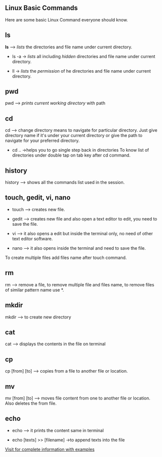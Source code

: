 ## Linux Basic Commands


Here are some basic Linux Command everyone should know.


## ls



**ls**  ⟶  *lists* the directories and file name under current directory.


- ls -a → *lists* all including *hidden* directories and file name under current directory.



- ll → *lists* the *permission* of he directories and file name under current directory.



## pwd


pwd ⟶  *prints current working directory* with path


## cd



cd ⟶  change directory means to navigate for particular directory. Just give directory name if it's under your current directory or give the path to navigate for your preferred directory.



- cd ..  →helps you to go single step back in directories
To know list of directories under double tap on tab key after cd command.


## history


history ⟶  shows all the commands list used in the session.


## touch, gedit, vi, nano



- touch ⟶  creates new file.


- gedit ⟶  creates new file and also open a text editor to edit, you need to save the file.


- vi ⟶  it also opens a edit but inside the terminal only, no need of other text editor software.


- nano ⟶ it also opens inside the terminal and need to save the file.



To create multiple files add files name after touch command.

## rm



rm ⟶  remove a file,  to remove multiple file and files name,  to remove files of similar pattern name use *.

## mkdir



mkdir ⟶  to create new directory

## cat


cat ⟶  displays the contents in the file on terminal




## cp


cp [from] [to] ⟶  copies from a file to another file or location.

## mv


mv [from] [to] ⟶  moves file content from one to another file or location. Also deletes the from file.

## echo 




- echo ⟶  it prints the content same in terminal

- echo [texts] >> [filename] →to append texts into the file
 


 

[Visit for complete information with examples](https://naman-nayak.hashnode.dev/linux-basic-commands)


